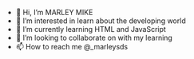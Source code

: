 - 👋 Hi, I’m MARLEY MIKE
- 👀 I’m interested in learn about the developing world
- 🌱 I’m currently learning HTML and JavaScript
- 💞️ I’m looking to collaborate on with my learning
- 📫 How to reach me @_marleysds

<!---
marleymsds/marleymsds is a ✨ special ✨ repository because its `README.md` (this file) appears on your GitHub profile.
You can click the Preview link to take a look at your changes.
--->
